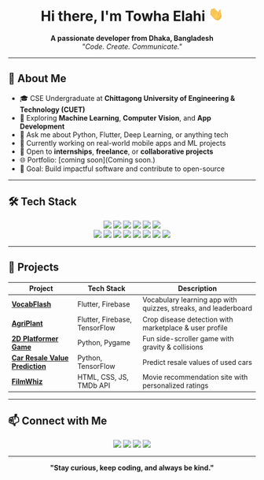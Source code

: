 <h1 align="center">Hi there, I'm Towha Elahi <img src="https://raw.githubusercontent.com/ABSphreak/ABSphreak/master/gifs/Hi.gif" width="30px"></h1>

<p align="center">
  <b>A passionate developer from Dhaka, Bangladesh</b><br>
  <i>"Code. Create. Communicate."</i>
</p>

---

## 🚀 About Me

- 🎓 CSE Undergraduate at **Chittagong University of Engineering & Technology (CUET)**  
- 🧠 Exploring **Machine Learning**, **Computer Vision**, and **App Development**
- 💬 Ask me about Python, Flutter, Deep Learning, or anything tech
- 🌱 Currently working on real-world mobile apps and ML projects
- 💼 Open to **internships**, **freelance**, or **collaborative projects**
- 🌐 Portfolio: [coming soon](Coming soon.)
- 🎯 Goal: Build impactful software and contribute to open-source

---

## 🛠️ Tech Stack

<p align="center">
  <img src="https://img.shields.io/badge/C-00599C?style=for-the-badge&logo=c&logoColor=white"/>
  <img src="https://img.shields.io/badge/C++-00599C?style=for-the-badge&logo=cplusplus&logoColor=white"/>
  <img src="https://img.shields.io/badge/Python-3776AB?style=for-the-badge&logo=python&logoColor=white"/>
  <img src="https://img.shields.io/badge/HTML-E34F26?style=for-the-badge&logo=html5&logoColor=white"/>
  <img src="https://img.shields.io/badge/CSS-1572B6?style=for-the-badge&logo=css3&logoColor=white"/>
  <img src="https://img.shields.io/badge/JavaScript-F7DF1E?style=for-the-badge&logo=javascript&logoColor=black"/>
  <br/>
  <img src="https://img.shields.io/badge/Flutter-02569B?style=for-the-badge&logo=flutter&logoColor=white"/>
  <img src="https://img.shields.io/badge/Firebase-ffca28?style=for-the-badge&logo=firebase&logoColor=black"/>
  <img src="https://img.shields.io/badge/MongoDB-4EA94B?style=for-the-badge&logo=mongodb&logoColor=white"/>
  <img src="https://img.shields.io/badge/TensorFlow-FF6F00?style=for-the-badge&logo=tensorflow&logoColor=white"/>
  <img src="https://img.shields.io/badge/PyTorch-EE4C2C?style=for-the-badge&logo=pytorch&logoColor=white"/>
  <img src="https://img.shields.io/badge/Keras-D00000?style=for-the-badge&logo=keras&logoColor=white"/>
  <img src="https://img.shields.io/badge/SQLite-003B57?style=for-the-badge&logo=sqlite&logoColor=white"/>
  <img src="https://img.shields.io/badge/Blender-F5792A?style=for-the-badge&logo=blender&logoColor=white"/>
</p>

---

## 🧠 Projects

| Project | Tech Stack | Description |
|--------|------------|-------------|
| [**VocabFlash**](https://github.com/towhaEL/Vocab-Flash) | Flutter, Firebase | Vocabulary learning app with quizzes, streaks, and leaderboard |
| [**AgriPlant**](https://github.com/towhaEL/AgriPlant) | Flutter, Firebase, TensorFlow | Crop disease detection with marketplace & user profile |
| [**2D Platformer Game**](https://github.com/towhaEL/PlatformerGame) | Python, Pygame | Fun side-scroller game with gravity & collisions |
| [**Car Resale Value Prediction**](https://github.com/towhaEL/Car-Resale-Value-Prediction) | Python, TensorFlow | Predict resale values of used cars |
| [**FilmWhiz**](https://github.com/towhaEL/FilmWhiz) | HTML, CSS, JS, TMDb API | Movie recommendation site with personalized ratings |

---

## 📫 Connect with Me

<p align="center">
  <a href="mailto:towhae@gmail.com"><img src="https://img.shields.io/badge/Gmail-D14836?style=for-the-badge&logo=gmail&logoColor=white"/></a>
  <a href="https://www.linkedin.com/in/towhae"><img src="https://img.shields.io/badge/LinkedIn-0077B5?style=for-the-badge&logo=linkedin&logoColor=white"/></a>
  <a href="https://github.com/towhaEL"><img src="https://img.shields.io/badge/GitHub-100000?style=for-the-badge&logo=github&logoColor=white"/></a>
  <a href="https://towha.dev"><img src="https://img.shields.io/badge/Portfolio-12100E?style=for-the-badge&logo=web&logoColor=white"/></a>
</p>

---

<p align="center">
  <b>"Stay curious, keep coding, and always be kind."</b>
</p>